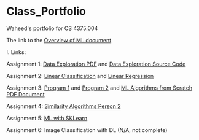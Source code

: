 # Class_Portfolio
Waheed's portfolio for CS 4375.004

The link to the [Overview of ML document](https://github.com/waheedanwar2699/Class_Portfolio/blob/main/Overview%20of%20ML.pdf)

I. Links: 
   
   Assignment 1:
          [Data Exploration PDF](https://github.com/waheedanwar2699/Class_Portfolio/blob/main/Data%20Exploration.pdf)
          and [Data Exploration Source Code](https://github.com/waheedanwar2699/Class_Portfolio/blob/main/ConsoleApplication1.cpp)
          
   Assignment 2:
          [Linear Classification](https://github.com/waheedanwar2699/Class_Portfolio/blob/main/Linear-Classification.pdf)
          and [Linear Regression](https://github.com/waheedanwar2699/Class_Portfolio/blob/main/Linear-Regression.pdf)
          
   Assignment 3:
          [Program 1](https://github.com/waheedanwar2699/Class_Portfolio/blob/main/program1.cpp)
          and [Program 2](https://github.com/waheedanwar2699/Class_Portfolio/blob/main/program2.cpp)
          and [ML Algorithms from Scratch PDF Document](https://github.com/waheedanwar2699/Class_Portfolio/blob/main/ML%20Algorithms%20from%20Scratch.pdf)
   
   Assignment 4:
           [Similarity Algorithms Person 2](https://github.com/waheedanwar2699/Class_Portfolio/blob/main/wxa200000_similarity_algorithms.pdf)
   
   Assignment 5:
           [ML with SKLearn](https://github.com/waheedanwar2699/Class_Portfolio/blob/main/ML%20with%20Sklearn.pdf)
           
   Assignment 6: Image Classification with DL (N/A, not complete)
